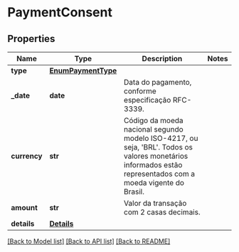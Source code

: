 # PaymentConsent

## Properties
Name | Type | Description | Notes
------------ | ------------- | ------------- | -------------
**type** | [**EnumPaymentType**](EnumPaymentType.md) |  | 
**_date** | **date** | Data do pagamento, conforme especificação RFC-3339. | 
**currency** | **str** | Código da moeda nacional segundo modelo ISO-4217, ou seja, &#x27;BRL&#x27;.  Todos os valores monetários informados estão representados com a moeda vigente do Brasil.  | 
**amount** | **str** | Valor da transação com 2 casas decimais.  | 
**details** | [**Details**](Details.md) |  | 

[[Back to Model list]](../README.md#documentation-for-models) [[Back to API list]](../README.md#documentation-for-api-endpoints) [[Back to README]](../README.md)


